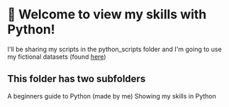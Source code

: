 # 🐍 Welcome to view my skills with Python!

I'll be sharing my scripts in the python_scripts folder and I'm going to use my fictional datasets (found [here](../Fictional_data))

## This folder has two subfolders 

  A beginners guide to Python (made by me)
  Showing my skills in Python

  
